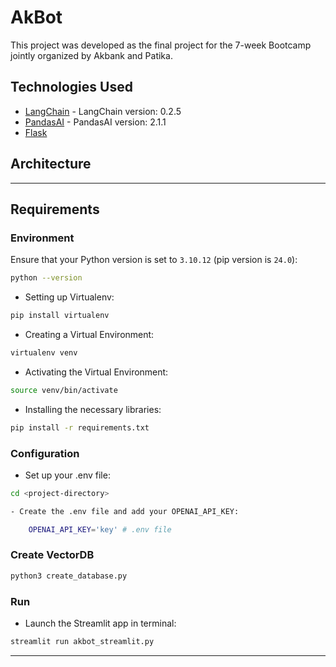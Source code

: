 # AkBot

This project was developed as the final project for the 7-week Bootcamp jointly organized by Akbank and Patika.

## Technologies Used

- [LangChain](https://python.langchain.com/v0.2/docs/introduction/) - LangChain version: 0.2.5
- [PandasAI](https://docs.pandas-ai.com/intro) - PandasAI version: 2.1.1 
- [Flask]()


## Architecture

---

## Requirements

### Environment

Ensure that your Python version is set to `3.10.12` (pip version is `24.0`):

```bash
python --version
```
- Setting up Virtualenv:

```bash
pip install virtualenv
```
- Creating a Virtual Environment:
```bash
virtualenv venv
```
- Activating the Virtual Environment:
```bash
source venv/bin/activate
```
- Installing the necessary libraries:
```bash
pip install -r requirements.txt
```

### Configuration

- Set up your .env file:

```bash
cd <project-directory>
```

```bash
- Create the .env file and add your OPENAI_API_KEY:

    OPENAI_API_KEY='key' # .env file

```
### Create VectorDB

```bash
python3 create_database.py
```

### Run

- Launch the Streamlit app in terminal:
```bash
streamlit run akbot_streamlit.py
```
---

